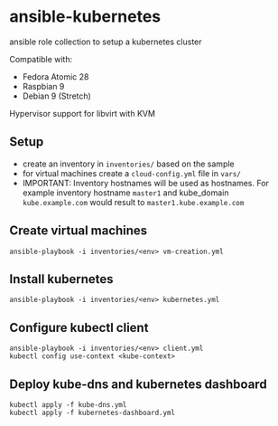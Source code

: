 # ansible-kubernetes

ansible role collection to setup a kubernetes cluster

Compatible with:
- Fedora Atomic 28
- Raspbian 9
- Debian 9 (Stretch)

Hypervisor support for libvirt with KVM

## Setup

- create an inventory in `inventories/` based on the sample
- for virtual machines create a `cloud-config.yml` file in `vars/`
- IMPORTANT: Inventory hostnames will be used as hostnames. For example inventory hostname `master1` and kube_domain `kube.example.com` would result to `master1.kube.example.com`

## Create virtual machines

    ansible-playbook -i inventories/<env> vm-creation.yml

## Install kubernetes

    ansible-playbook -i inventories/<env> kubernetes.yml

## Configure kubectl client

    ansible-playbook -i inventories/<env> client.yml
    kubectl config use-context <kube-context>

## Deploy kube-dns and kubernetes dashboard

    kubectl apply -f kube-dns.yml
    kubectl apply -f kubernetes-dashboard.yml
